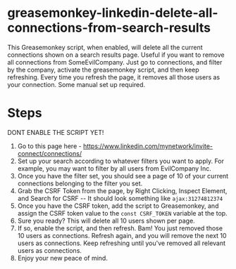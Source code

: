 # greasemonkey-linkedin-delete-all-connections-from-search-results
This Greasemonkey script, when enabled, will delete all the current connections shown on a search results page. Useful if you want to remove all connections from SomeEvilCompany. Just go to connections, and filter by the company, activate the greasemonkey script, and then keep refreshing. Every time you refresh the page, it removes all those users as your connection. Some manual set up required. 

# Steps
DONT ENABLE THE SCRIPT YET!

1. Go to this page here - https://www.linkedin.com/mynetwork/invite-connect/connections/
2. Set up your search according to whatever filters you want to apply. For example, you may want to filter by all users from EvilCompany Inc. 
3. Once you have the filter set, you should see a page of 10 of your current connections belonging to the filter you set. 
4. Grab the CSRF Token from the page, by Right Clicking, Inspect Element, and Search for CSRF -- It should look something like `ajax:31274812374`
5. Once you have the CSRF token, add the script to Greasemonkey, and assign the CSRF token value to the `const CSRF_TOKEN` variable at the top. 
6. Sure you ready? This will delete all 10 users shown per page. 
7. If so, enable the script, and then refresh. Bam! You just removed those 10 users as connections. Refresh again, and you will remove the next 10 users as connections. Keep refreshing until you've removed all relevant users as connections. 
8. Enjoy your new peace of mind. 
